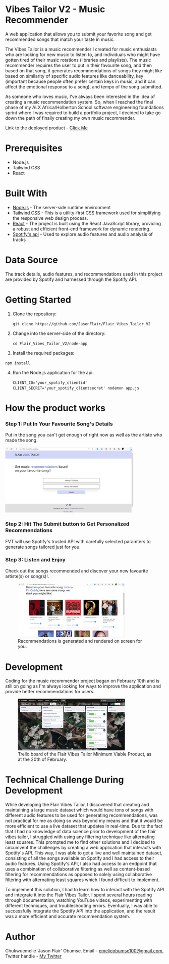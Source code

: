 # Vibes Tailor V2 -  Music Recommender
A web application that allows you to submit your favorite song and get recommended songs that match your taste in music.

The Vibes Tailor is a music recommender I created for music enthusiasts who are looking for new music to listen to, and individuals who might have gotten tired of their music rotations (libraries and playlists). The music recommender requires the user to put in their favourite song, and then based on that song, it generates recommendations of songs they might like based on similarity of specific audio features like danceability, key (important because people often prefer certain keys in music, and it can affect the emotional response to a song), and tempo of the song submitted. 

As someone who loves music, I've always been interested in the idea of creating a music recommendation system. So, when I reached the final phase of my ALX Africa/Holberton School software engineering foundations sprint where I was required to build a portfolio project, I decided to take go down the path of finally creating my own music recommender.

Link to the deployed product - <a href="https://vibes-tailor.vercel.app" target="_blank">Click Me</a>

# Prerequisites
- Node.js
- Tailwind CSS
- React

# Built With
- <a href="https://nodejs.org/en" target="_blank">Node.js</a> - The server-side runtime environment
- <a href="https://tailwindcss.com/" target="_blank">Tailwind CSS</a> - This is a utility-first CSS framework used for simplifying the responsive web design process.
- <a href="https://react.dev/" target="_blank">React</a> - The project is built using the React JavaScript library, providing a robust and efficient front-end framework for dynamic rendering.
- <a href="https://developer.spotify.com/" target="_blank">Spotify's api</a> - Used to explore audio features and audio analysis of tracks

# Data Source
The track details, audio features, and recommendations used in this project are provided by Spotify and harnessed through the Spotify API.

# Getting Started
1. Clone the repository:

   `git clone https://github.com/JasonFlair/Flair_Vibes_Tailor_V2`
2. Change into the server-side of the directory:

   `cd Flair_Vibes_Tailor_V2/node-app`

3. Install the required packages:

  `npm install`

4. Run the Node.js application for the api:

   `CLIENT_ID='your_spotify_clientid' CLIENT_SECRET='your_spotify_clientsecret' nodemon app.js`

# How the product works
<h3>Step 1: Put In Your Favourite Song's Details</h3>
          <p>Put in the song you can't get enough of right now as well as the artiste who made the song.</p>
          <img src="./snapshots/fvt-snapshot-form.PNG" alt="a sample song is inputed in the form" width="80%" height="20%">
<h3>Step 2: Hit The Submit button to Get Personalized Recommendations</h3>
          <p>FVT will use Spotify's trusted API with carefully selected paramters to generate songs tailored just for you.</p>
<h3>Step 3: Listen and Enjoy</h3>
          <p>Check out the songs recommended and discover your new favourite artiste(s) or song(s)!.</p>
            <figure>
              <img src="./snapshots/fvt-snapshot-recommendations.PNG" alt="recommendations are generated on screen for you" width="80%" height="20%">
              <figcaption>Recommendations is generated and rendered on screen for you.</figcaption>
            </figure>


# Development
Coding for the music recommender project began on February 10th and is still on going as I'm always looking for ways to improve the application and provide better recommendations for users.
        <figure>
            <img src="./snapshots/trello board.PNG" alt="Trello board of the Flair Vibes Tailor Minimum Viable Product, as at the 20th of February." width="80%" height="20%">
            <figcaption>Trello board of the Flair Vibes Tailor Minimum Viable Product, as at the 20th of February.</figcaption>
        </figure>


# Technical Challenge During Development 
While developing the Flair Vibes Tailor, I discovered that creating and maintaining a large music dataset which would have tons of songs with different audio features to be used for generating recommendations, was not practical for me as doing so was beyond my means and that it would be more efficient to use a live dataset that updates in real-time. Due to the fact that I had no knowledge of data science prior to development of the flair vibes tailor, I struggled with using any filtering technique like alternating least squares. This prompted me to find other solutions and I decided to circumvent the challenges by creating a web application that interacts with Spotify's API. This way, I was able to get a live and well maintained dataset, consisting of all the songs available on Spotify and I had access to their audio features. Using Spotify's API, I also had access to an endpoint that uses a combination of collaborative filtering as well as content-based filtering for recommendations as opposed to solely using collaborative filtering with alternating least squares which I found difficult to implement.

To implement this solution, I had to learn how to interact with the Spotify API and integrate it into the Flair Vibes Tailor. I spent several hours reading through documentation, watching YouTube videos, experimenting with different techniques, and troubleshooting errors. Eventually, I was able to successfully integrate the Spotify API into the application, and the result was a more efficient and accurate recommendation system.




# Author
Chukwuemelie 'Jason Flair' Obumse. Email - emelieobumse100@gmail.com, Twitter handle - <a href="https://twitter.com/wfmjson" target="_blank"> My Twitter</a>

